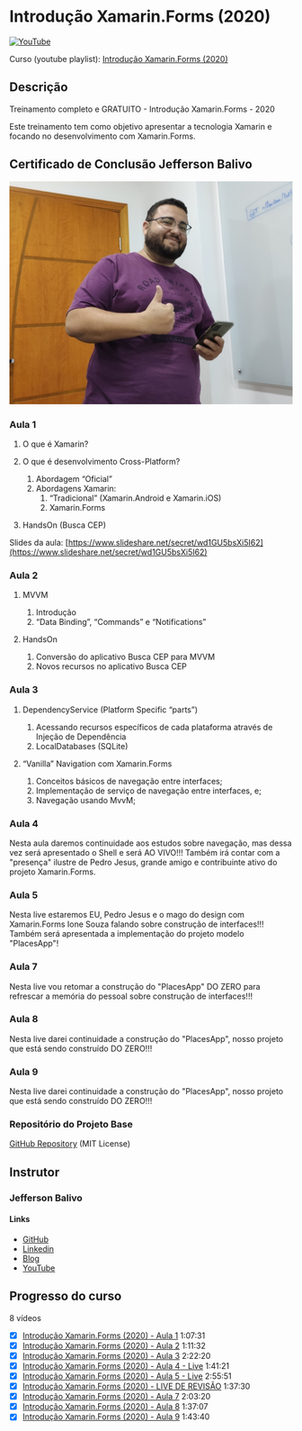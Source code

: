 # Introdução Xamarin.Forms (2020)

[![YouTube](https://i.ytimg.com/vi/LyKfU1iAUx4/hqdefault.jpg)](https://www.youtube.com/playlist?list=PL14Z5a4KmD7bR4-78LWlIb0TF4k9zxrN2)

Curso (youtube playlist): [Introdução Xamarin.Forms (2020)](https://www.youtube.com/playlist?list=PL14Z5a4KmD7bR4-78LWlIb0TF4k9zxrN2)

## Descrição

Treinamento completo e GRATUITO - Introdução Xamarin.Forms - 2020

Este treinamento tem como objetivo apresentar a tecnologia Xamarin e focando no desenvolvimento com Xamarin.Forms.

## Certificado de Conclusão Jefferson Balivo

![Certificado Jefferson Balivo](images/certificado.jpg)

### Aula 1

1. O que é Xamarin?

2. O que é desenvolvimento Cross-Platform?
    1. Abordagem “Oficial”
    2. Abordagens Xamarin:
        1. “Tradicional” (Xamarin.Android e Xamarin.iOS)
        1. Xamarin.Forms

3. HandsOn (Busca CEP)

Slides da aula: [https://www.slideshare.net/secret/wd1GU5bsXi5I62](https://www.slideshare.net/secret/wd1GU5bsXi5I62)

### Aula 2

1. MVVM
   1. Introdução
   2. “Data Binding”, “Commands” e “Notifications”

2. HandsOn
    1. Conversão do aplicativo Busca CEP para MVVM
    2. Novos recursos no aplicativo Busca CEP

### Aula 3

1. DependencyService (Platform Specific “parts”)
    1. Acessando recursos específicos de cada plataforma através de Injeção de Dependência
    2. LocalDatabases (SQLite)

2. “Vanilla” Navigation com Xamarin.Forms
    1. Conceitos básicos de navegação entre interfaces;
    2. Implementação de serviço de navegação entre interfaces, e;
    3. Navegação usando MvvM;

### Aula 4

Nesta aula daremos continuidade aos estudos sobre navegação, mas dessa vez será apresentado o Shell e será AO VIVO!!!
Também irá contar com a "presença" ilustre de Pedro Jesus, grande amigo e contribuinte ativo do projeto Xamarin.Forms.

### Aula 5

Nesta live estaremos EU, Pedro Jesus e o mago do design com Xamarin.Forms Ione Souza falando sobre construção de interfaces!!!
Também será apresentada a implementação do projeto modelo "PlacesApp"!

### Aula 7

Nesta live vou retomar a construção do "PlacesApp" DO ZERO para refrescar a memória do pessoal sobre construção de interfaces!!!

### Aula 8

Nesta live darei continuidade a construção do "PlacesApp", nosso projeto que está sendo construído DO ZERO!!!

### Aula 9

Nesta live darei continuidade a construção do "PlacesApp", nosso projeto que está sendo construído DO ZERO!!!

### Repositório do Projeto Base

[GitHub Repository](https://github.com/balivo/intro-xf-2020) (MIT License)

## Instrutor

### Jefferson Balivo

#### Links

- [GitHub](https://github.com/balivo)
- [Linkedin](https://www.linkedin.com/in/balivo/)
- [Blog](https://www.balivo.com.br/)
- [YouTube](https://www.youtube.com/channel/UCDy1uyVooJO94BWX0aFJI9w)

## Progresso do curso

8 vídeos

- [x] [Introdução Xamarin.Forms (2020) - Aula 1](https://www.youtube.com/watch?v=LyKfU1iAUx4) 1:07:31
- [x] [Introdução Xamarin.Forms (2020) - Aula 2](https://www.youtube.com/watch?v=onBvyhXlqY0) 1:11:32
- [x] [Introdução Xamarin.Forms (2020) - Aula 3](https://www.youtube.com/watch?v=wXwrs3SB3f8) 2:22:20
- [x] [Introdução Xamarin.Forms (2020) - Aula 4 - Live](https://www.youtube.com/watch?v=Rl6ILxMnX4o) 1:41:21
- [x] [Introdução Xamarin.Forms (2020) - Aula 5 - Live](https://www.youtube.com/watch?v=ESHrmDyvm9Q) 2:55:51
- [x] [Introdução Xamarin.Forms (2020) - LIVE DE REVISÃO](https://www.youtube.com/watch?v=3xQmP7QvnIg) 1:37:30
- [x] [Introdução Xamarin.Forms (2020) - Aula 7](https://www.youtube.com/watch?v=7DY6cEw2zCc) 2:03:20
- [x] [Introdução Xamarin.Forms (2020) - Aula 8](https://www.youtube.com/watch?v=qKgELF7wRWE) 1:37:07
- [x] [Introdução Xamarin.Forms (2020) - Aula 9](https://www.youtube.com/watch?v=C9pPE1O7YEk) 1:43:40
